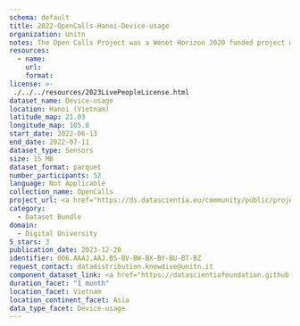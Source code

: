 ```yaml
---
schema: default
title: 2022-OpenCalls-Hanoi-Device-usage
organization: Unitn
notes: The Open Calls Project was a Wenet Horizon 2020 funded project with the goal of developing a diversity-aware, machine-mediated paradigm for social interactions. It collected information on the eating/drinking activities of the students of FPT University in Vietnam. The project was carried out in June and July 2022. The project set out to sense the daily activity data of respondents through the mobile phone sensors, collect health data through daily food log surveys, collect alcohol-drinking activities coupled with the motives for drinking, and conduct semi-structured surveys to gather feedback on the project. Data collection was carried out in three big cities across Vietnam. The i-Log application was used to collect sensor data from participants with the language set to Vietnamese. The food-drink activities were collected with an i-Log survey filled in by the respondents three times a day.
resources:
  - name: 
    url: 
    format: 
license: >-
 ./../../resources/2023LivePeopleLicense.html
dataset_name: Device-usage
location: Hanoi (Vietnam)
latitude_map: 21.03
longitude_map: 105.8
start_date: 2022-06-13
end_date: 2022-07-11
dataset_type: Sensors
size: 15 MB
dataset_format: parquet
number_participants: 52
language: Not Applicable
collection_name: OpenCalls
project_url: <a href="https://ds.datascientia.eu/community/public/projects/3b975830-9ecc-4127-855b-f88b8b5fe2ca">https://ds.datascientia.eu/community/public/projects/3b975830-9ecc-4127-855b-f88b8b5fe2ca</a>
category: 
  - Dataset Bundle
domain: 
  - Digital University
5_stars: 3
publication_date: 2023-12-20
identifier: 006.AAAJ.AAJ.BS-BV-BW-BX-BY-BU-BT-BZ
request_contact: datadistribution.knowdive@unitn.it
component_dataset_link: <a href="https://datascientiafoundation.github.io/LivePeople/datasets/2022-OC1-Hanoi-Airplane%20Mode%20Event/">2022-OC1-Hanoi-Airplane Mode Event</a>, <a href="https://datascientiafoundation.github.io/LivePeople/datasets/2022-OC1-Hanoi-Battery%20Monitoring%20Log/">2022-OC1-Hanoi-Battery Monitoring Log</a>, <a href="https://datascientiafoundation.github.io/LivePeople/datasets/2022-OC1-Hanoi-Batterycharge%20Event/">2022-OC1-Hanoi-Batterycharge Event</a>, <a href="https://datascientiafoundation.github.io/LivePeople/datasets/2022-OC1-Hanoi-Doze%20Event/">2022-OC1-Hanoi-Doze Event</a>, <a href="https://datascientiafoundation.github.io/LivePeople/datasets/2022-OC1-Hanoi-Ring%20Mode%20Event/">2022-OC1-Hanoi-Ring Mode Event</a>, <a href="https://datascientiafoundation.github.io/LivePeople/datasets/2022-OC1-Hanoi-Screen%20Event/">2022-OC1-Hanoi-Screen Event</a>, <a href="https://datascientiafoundation.github.io/LivePeople/datasets/2022-OC1-Hanoi-Touch%20Event/">2022-OC1-Hanoi-Touch Event</a>, <a href="https://datascientiafoundation.github.io/LivePeople/datasets/2022-OC1-Hanoi-User%20Presence%20Event/">2022-OC1-Hanoi-User Presence Event</a>
duration_facet: "1 month"
location_facet: Vietnam
location_continent_facet: Asia
data_type_facet: Device-usage
---
```

